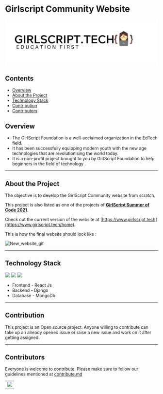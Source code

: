 

# Girlscript Community Website

  <div align="center">
	 <img align="center" src="Assets\GS_logo_black (1).png" alt="Image of gs"/>
  </div>


## Contents

- [Overview](#overview)
- [About the Project](#about-the-project) 
- [Technology Stack](#technology-stack)
- [Contribution](#contribution)
- [Contributors](#contributors)


## Overview

 - The GirlScript Foundation is a well-acclaimed organization in the EdTech field. 
 - It has been successfully equipping modern youth with the new age technologies that are revolutionising the world today.
 -  It is a non-profit project brought to you by GirlScript Foundation to help beginners in the field of technology .
 
 ---


## About the Project

 The objective is to develop the GirlScript Community website from scratch.

 This project is also listed as one of the projects of **[GirlScript Summer of Code 2021](https://gssoc.girlscript.tech/index.html)**.

 Check out the current version of the website at [https://www.girlscript.tech](https://www.girlscript.tech/home). 

  This is how the final website should look like : 

  ![New_website_gif](./Assets/girlscript_community_website_new.gif)

 ---


## Technology Stack

 <img src="https://img.shields.io/badge/ReactJS%20-%2320232a.svg?logo=react" > <img src="https://img.shields.io/badge/-Django-darkgreen?logo=django" > <img src="https://img.shields.io/badge/-MongoDB-yellow?style=flat&logo=mongoDB">

- Frontend - React Js
- Backend - Django
- Database - MongoDb

---


## Contribution

This project is an Open source project. Anyone willing to contribute can take up an already opened issue or raise a new issue and work on it after getting assigned.

---


## Contributors

Everyone is welcome to contribute. Please make sure to follow our guidelines mentioned at [contribute.md](contribute.md)

<table>
	<tr>
		<td>
			<a href="https://github.com/girlscript/Girscript-Community-Website/graphs/contributors">
        <img src="https://contrib.rocks/image?repo=girlscript/Girscript-Community-Website" />
      </a>
		</td>
	</tr>
</table>

